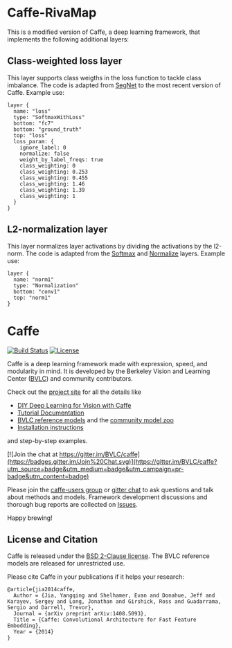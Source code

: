 # Caffe-RivaMap

This is a modified version of Caffe, a deep learning framework, that implements the following additional layers:


## Class-weighted loss layer

This layer supports class weigths in the loss function to tackle class imbalance. The code is adapted from [SegNet](https://github.com/alexgkendall/caffe-segnet/) to the most recent version of Caffe. Example use:

    layer {
      name: "loss"
      type: "SoftmaxWithLoss"
      bottom: "fc7"
      bottom: "ground_truth"
      top: "loss"
      loss_param: {
        ignore_label: 0
        normalize: false
        weight_by_label_freqs: true
        class_weighting: 0
        class_weighting: 0.253
        class_weighting: 0.455
        class_weighting: 1.46
        class_weighting: 1.39
        class_weighting: 1
      }
    }


## L2-normalization layer

This layer normalizes layer activations by dividing the activations by the l2-norm. The code is adapted from the [Softmax](https://github.com/BVLC/caffe/blob/master/src/caffe/layers/softmax_layer.cpp) and [Normalize](https://github.com/kuprel/caffe/blob/master/src/caffe/layers/normalize_layer.cpp) layers. Example use:

	layer {
	  name: "norm1"
	  type: "Normalization"
	  bottom: "conv1"
	  top: "norm1"
	}


# Caffe

[![Build Status](https://travis-ci.org/BVLC/caffe.svg?branch=master)](https://travis-ci.org/BVLC/caffe)
[![License](https://img.shields.io/badge/license-BSD-blue.svg)](LICENSE)

Caffe is a deep learning framework made with expression, speed, and modularity in mind.
It is developed by the Berkeley Vision and Learning Center ([BVLC](http://bvlc.eecs.berkeley.edu)) and community contributors.

Check out the [project site](http://caffe.berkeleyvision.org) for all the details like

- [DIY Deep Learning for Vision with Caffe](https://docs.google.com/presentation/d/1UeKXVgRvvxg9OUdh_UiC5G71UMscNPlvArsWER41PsU/edit#slide=id.p)
- [Tutorial Documentation](http://caffe.berkeleyvision.org/tutorial/)
- [BVLC reference models](http://caffe.berkeleyvision.org/model_zoo.html) and the [community model zoo](https://github.com/BVLC/caffe/wiki/Model-Zoo)
- [Installation instructions](http://caffe.berkeleyvision.org/installation.html)

and step-by-step examples.

[![Join the chat at https://gitter.im/BVLC/caffe](https://badges.gitter.im/Join%20Chat.svg)](https://gitter.im/BVLC/caffe?utm_source=badge&utm_medium=badge&utm_campaign=pr-badge&utm_content=badge)

Please join the [caffe-users group](https://groups.google.com/forum/#!forum/caffe-users) or [gitter chat](https://gitter.im/BVLC/caffe) to ask questions and talk about methods and models.
Framework development discussions and thorough bug reports are collected on [Issues](https://github.com/BVLC/caffe/issues).

Happy brewing!

## License and Citation

Caffe is released under the [BSD 2-Clause license](https://github.com/BVLC/caffe/blob/master/LICENSE).
The BVLC reference models are released for unrestricted use.

Please cite Caffe in your publications if it helps your research:

    @article{jia2014caffe,
      Author = {Jia, Yangqing and Shelhamer, Evan and Donahue, Jeff and Karayev, Sergey and Long, Jonathan and Girshick, Ross and Guadarrama, Sergio and Darrell, Trevor},
      Journal = {arXiv preprint arXiv:1408.5093},
      Title = {Caffe: Convolutional Architecture for Fast Feature Embedding},
      Year = {2014}
    }
